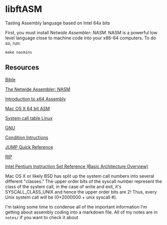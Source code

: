 # libftASM
Tasting Assembly language based on Intel 64x bits

First, you must install _Netwide Assembler: NASM_. NASM is a powerful low level language close to machine code into your x86-64 computers. To do so, run:

`make nasmins`

## Resources

[Bible](http://www.intel.com/content/dam/www/public/us/en/documents/manuals/64-ia-32-architectures-software-developer-manual-325462.pdf)

[The Netwide Assembler: NASM](http://www.cburch.com/csbsju/cs/350/docs/nasm/nasmdoc0.html)

[Introduction to x64 Assembly](https://software.intel.com/en-us/articles/introduction-to-x64-assembly)

[Mac OS X 64 bit ASM](http://dustin.schultz.io/mac-os-x-64-bit-assembly-system-calls.html)

[System call table Linux](https://www.cs.utexas.edu/~bismith/test/syscalls/syscalls32.html)

[GNU](http://gcc.gnu.org/onlinedocs/gcc/Link-Options.html)

[Condition Intructions](https://stackoverflow.com/questions/9617877/assembly-jg-jnle-jl-jnge-after-cmp)

[JUMP Quick Reference](http://unixwiz.net/techtips/x86-jumps.html)

[RIP](https://stackoverflow.com/questions/31234395/why-use-rip-relative-addressing-in-nasm)

[Intel Pentium Instruction Set Reference (Basic Architecture Overview)](http://faydoc.tripod.com/cpu/movsb.htm)

Mac OS X or likely BSD has split up the system call numbers into several different "classes." The upper order bits of the syscall number represent the class of the system call, in the case of write and exit, it's SYSCALL_CLASS_UNIX and hence the upper order bits are 2! Thus, every Unix system call will be (0×2000000 + unix syscall #).

I'm taking some time to condense all of the important information I'm getting about
assembly coding into a markdown file. All of my notes are in `notes/` if you want to check it about
